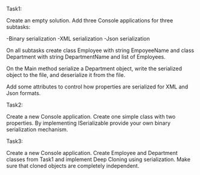 Task1:

Create an empty solution. Add three Console applications for three subtasks:

-Binary serialization
-XML serialization
-Json serialization

On all subtasks create class Employee with string EmpoyeeName and class Department with string DepartmentName and list of Employees.



On the Main method serialize a Department object, write the serialized object to the file, and deserialize it from the file.



Add some attributes to control how properties are serialized for XML and Json formats.



Task2:



Create a new Console application. Create one simple class with two properties. By implementing ISerializable provide your own binary serialization mechanism.



Task3:



Create a new Console application. Create Employee and Department classes from Task1 and implement Deep Cloning using serialization. Make sure that cloned objects are completely independent.
 
